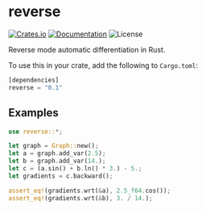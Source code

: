 # reverse

[![Crates.io](https://img.shields.io/crates/v/reverse.svg?style=for-the-badge&color=fc8d62&logo=rust)](https://crates.io/crates/reverse)
[![Documentation](https://img.shields.io/badge/docs.rs-reverse-5E81AC?style=for-the-badge&labelColor=555555&logoColor=white)](https://docs.rs/reverse)
![License](https://img.shields.io/crates/l/reverse?label=License&style=for-the-badge)

Reverse mode automatic differentiation in Rust.

To use this in your crate, add the following to `Cargo.toml`:

```rust
[dependencies]
reverse = "0.1"
```

## Examples

```rust
use reverse::*;

let graph = Graph::new();
let a = graph.add_var(2.5);
let b = graph.add_var(14.);
let c = (a.sin() + b.ln() * 3.) - 5.;
let gradients = c.backward();

assert_eq!(gradients.wrt(&a), 2.5_f64.cos());
assert_eq!(gradients.wrt(&b), 3. / 14.);
```
